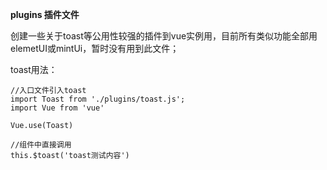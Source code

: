 **plugins 插件文件**

创建一些关于toast等公用性较强的插件到vue实例用，目前所有类似功能全部用elemetUI或mintUi，暂时没有用到此文件；

toast用法：
```$xslt
//入口文件引入toast
import Toast from './plugins/toast.js';
import Vue from 'vue'

Vue.use(Toast)

//组件中直接调用
this.$toast('toast测试内容')

```
